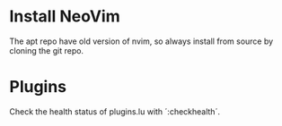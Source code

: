 # Install NeoVim
The apt repo have old version of nvim, so always install from source by cloning the git repo.

# Plugins
Check the health status of plugins.lu with ´:checkhealth´.
